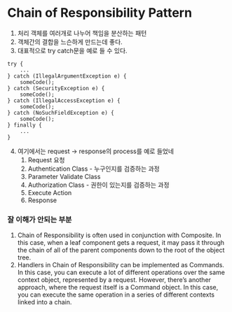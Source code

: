 # Chain of Responsibility Pattern

1. 처리 객체를 여러개로 나누어 책임을 분산하는 패턴
2. 객체간의 결합을 느슨하게 만드는데 좋다.
3. 대표적으로 try catch문을 예로 들 수 있다.
```
try {
    ...     
} catch (IllegalArgumentException e) {
    someCode();
} catch (SecurityException e) {
    someCode();
} catch (IllegalAccessException e) {
    someCode();
} catch (NoSuchFieldException e) {
    someCode();
} finally {
    ...
}
```
4. 여기에서는 request -> response의 process를 예로 들었네
   1. Request 요청
   2. Authentication Class - 누구인지를 검증하는 과정
   3. Parameter Validate Class
   4. Authorization Class - 권한이 있는지를 검증하는 과정
   5. Execute Action
   6. Response


### 잘 이해가 안되는 부분
1. Chain of Responsibility is often used in conjunction with Composite. In this case, when a leaf component gets a request, it may pass it through the chain of all of the parent components down to the root of the object tree.
2. Handlers in Chain of Responsibility can be implemented as Commands. In this case, you can execute a lot of different operations over the same context object, represented by a request. However, there’s another approach, where the request itself is a Command object. In this case, you can execute the same operation in a series of different contexts linked into a chain.
